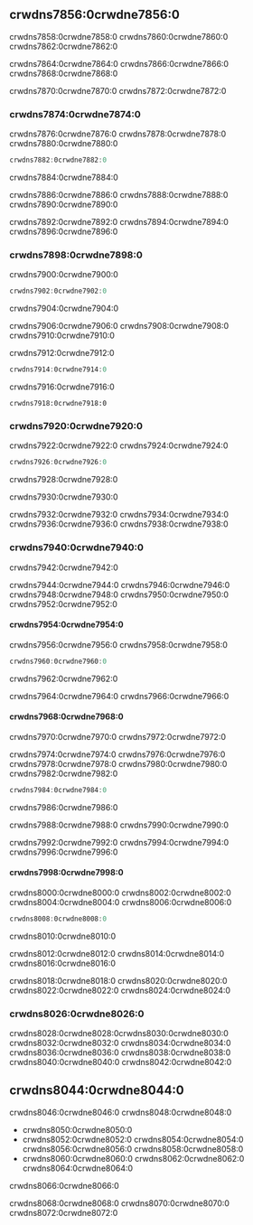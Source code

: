 ## crwdns7856:0crwdne7856:0

crwdns7858:0crwdne7858:0 crwdns7860:0crwdne7860:0 crwdns7862:0crwdne7862:0

crwdns7864:0crwdne7864:0 crwdns7866:0crwdne7866:0 crwdns7868:0crwdne7868:0

crwdns7870:0crwdne7870:0 crwdns7872:0crwdne7872:0

### crwdns7874:0crwdne7874:0

crwdns7876:0crwdne7876:0 crwdns7878:0crwdne7878:0 crwdns7880:0crwdne7880:0

```rust
crwdns7882:0crwdne7882:0
```


<span class="caption">crwdns7884:0crwdne7884:0</span>

crwdns7886:0crwdne7886:0 crwdns7888:0crwdne7888:0 crwdns7890:0crwdne7890:0

crwdns7892:0crwdne7892:0 crwdns7894:0crwdne7894:0 crwdns7896:0crwdne7896:0

### crwdns7898:0crwdne7898:0

crwdns7900:0crwdne7900:0

```rust
crwdns7902:0crwdne7902:0
```


<span class="caption">crwdns7904:0crwdne7904:0</span>

crwdns7906:0crwdne7906:0 crwdns7908:0crwdne7908:0 crwdns7910:0crwdne7910:0

crwdns7912:0crwdne7912:0

```rust
crwdns7914:0crwdne7914:0
```

crwdns7916:0crwdne7916:0

```text
crwdns7918:0crwdne7918:0
```

### crwdns7920:0crwdne7920:0

crwdns7922:0crwdne7922:0 crwdns7924:0crwdne7924:0

```rust
crwdns7926:0crwdne7926:0
```


<span class="caption">crwdns7928:0crwdne7928:0</span>

crwdns7930:0crwdne7930:0

crwdns7932:0crwdne7932:0 crwdns7934:0crwdne7934:0 crwdns7936:0crwdne7936:0<!-- ignore --> crwdns7938:0crwdne7938:0

### crwdns7940:0crwdne7940:0

crwdns7942:0crwdne7942:0

crwdns7944:0crwdne7944:0 crwdns7946:0crwdne7946:0 crwdns7948:0crwdne7948:0 crwdns7950:0crwdne7950:0 crwdns7952:0crwdne7952:0

#### crwdns7954:0crwdne7954:0

crwdns7956:0crwdne7956:0 crwdns7958:0crwdne7958:0

```rust
crwdns7960:0crwdne7960:0
```


<span class="caption">crwdns7962:0crwdne7962:0</span>

crwdns7964:0crwdne7964:0 crwdns7966:0crwdne7966:0

<!-- Old headings. Do not remove or links may break. -->
<a id="only-inserting-a-value-if-the-key-has-no-value"></a>

#### crwdns7968:0crwdne7968:0

crwdns7970:0crwdne7970:0 crwdns7972:0crwdne7972:0

crwdns7974:0crwdne7974:0 crwdns7976:0crwdne7976:0 crwdns7978:0crwdne7978:0 crwdns7980:0crwdne7980:0 crwdns7982:0crwdne7982:0

```rust
crwdns7984:0crwdne7984:0
```


<span class="caption">crwdns7986:0crwdne7986:0</span>

crwdns7988:0crwdne7988:0 crwdns7990:0crwdne7990:0

crwdns7992:0crwdne7992:0 crwdns7994:0crwdne7994:0 crwdns7996:0crwdne7996:0

#### crwdns7998:0crwdne7998:0

crwdns8000:0crwdne8000:0 crwdns8002:0crwdne8002:0 crwdns8004:0crwdne8004:0 crwdns8006:0crwdne8006:0

```rust
crwdns8008:0crwdne8008:0
```


<span class="caption">crwdns8010:0crwdne8010:0</span>

crwdns8012:0crwdne8012:0 crwdns8014:0crwdne8014:0<!-- ignore --> crwdns8016:0crwdne8016:0

crwdns8018:0crwdne8018:0 crwdns8020:0crwdne8020:0 crwdns8022:0crwdne8022:0 crwdns8024:0crwdne8024:0

### crwdns8026:0crwdne8026:0

crwdns8028:0crwdne8028:0<!-- ignore -->crwdns8030:0crwdne8030:0 crwdns8032:0crwdne8032:0 crwdns8034:0crwdne8034:0 crwdns8036:0crwdne8036:0 crwdns8038:0crwdne8038:0 crwdns8040:0crwdne8040:0<!-- ignore --> crwdns8042:0crwdne8042:0

## crwdns8044:0crwdne8044:0

crwdns8046:0crwdne8046:0 crwdns8048:0crwdne8048:0

* crwdns8050:0crwdne8050:0
* crwdns8052:0crwdne8052:0 crwdns8054:0crwdne8054:0 crwdns8056:0crwdne8056:0 crwdns8058:0crwdne8058:0
* crwdns8060:0crwdne8060:0 crwdns8062:0crwdne8062:0 crwdns8064:0crwdne8064:0

crwdns8066:0crwdne8066:0

crwdns8068:0crwdne8068:0 crwdns8070:0crwdne8070:0
crwdns8072:0crwdne8072:0

[^siphash]: crwdns8074:0crwdne8074:0
